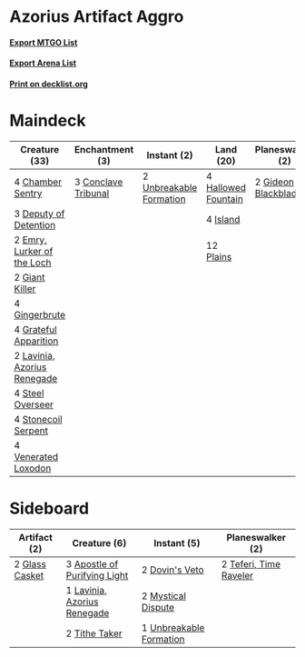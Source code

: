 # Azorius Artifact Aggro

#### [Export MTGO List](../collection/Azorius%20Artifact%20Aggro/Azorius%20Artifact%20Aggro.txt)
#### [Export Arena List](../collection/Azorius%20Artifact%20Aggro/Azorius%20Artifact%20Aggro_arena.txt)
#### [Print on decklist.org](http://decklist.org/?deckmain=4%09Chamber%20Sentry%0A3%09Conclave%20Tribunal%0A3%09Deputy%20of%20Detention%0A2%09Emry,%20Lurker%20of%20the%20Loch%0A2%09Giant%20Killer%0A2%09Gideon%20Blackblade%0A4%09Gingerbrute%0A4%09Grateful%20Apparition%0A4%09Hallowed%20Fountain%0A4%09Island%0A2%09Lavinia,%20Azorius%20Renegade%0A12%09Plains%0A4%09Steel%20Overseer%0A4%09Stonecoil%20Serpent%0A2%09Unbreakable%20Formation%0A4%09Venerated%20Loxodon&deckside=3%09Apostle%20of%20Purifying%20Light%0A2%09Dovin's%20Veto%0A2%09Glass%20Casket%0A1%09Lavinia,%20Azorius%20Renegade%0A2%09Mystical%20Dispute%0A2%09Teferi,%20Time%20Raveler%0A2%09Tithe%20Taker%0A1%09Unbreakable%20Formation)
# Maindeck

|                                            Creature (33)                                             |                                       Enchantment (3)                                        |                                           Instant (2)                                            |                                          Land (20)                                          |                                       Planeswalker (2)                                       |
|------------------------------------------------------------------------------------------------------|----------------------------------------------------------------------------------------------|--------------------------------------------------------------------------------------------------|---------------------------------------------------------------------------------------------|----------------------------------------------------------------------------------------------|
|4 [Chamber Sentry](http://gatherer.wizards.com/Pages/Card/Details.aspx?multiverseid=452982)           |3 [Conclave Tribunal](http://gatherer.wizards.com/Pages/Card/Details.aspx?multiverseid=452756)|2 [Unbreakable Formation](http://gatherer.wizards.com/Pages/Card/Details.aspx?multiverseid=457173)|4 [Hallowed Fountain](http://gatherer.wizards.com/Pages/Card/Details.aspx?multiverseid=97071)|2 [Gideon Blackblade](http://gatherer.wizards.com/Pages/Card/Details.aspx?multiverseid=463943)|
|3 [Deputy of Detention](http://gatherer.wizards.com/Pages/Card/Details.aspx?multiverseid=457309)      |                                                                                              |                                                                                                  |4 [Island](http://gatherer.wizards.com/Pages/Card/Details.aspx?multiverseid=439857)          |                                                                                              |
|2 [Emry, Lurker of the Loch](http://gatherer.wizards.com/Pages/Card/Details.aspx?multiverseid=473005) |                                                                                              |                                                                                                  |12 [Plains](http://gatherer.wizards.com/Pages/Card/Details.aspx?multiverseid=439856)         |                                                                                              |
|2 [Giant Killer](http://gatherer.wizards.com/Pages/Card/Details.aspx?multiverseid=472976)             |                                                                                              |                                                                                                  |                                                                                             |                                                                                              |
|4 [Gingerbrute](http://gatherer.wizards.com/Pages/Card/Details.aspx?multiverseid=473181)              |                                                                                              |                                                                                                  |                                                                                             |                                                                                              |
|4 [Grateful Apparition](http://gatherer.wizards.com/Pages/Card/Details.aspx?multiverseid=460944)      |                                                                                              |                                                                                                  |                                                                                             |                                                                                              |
|2 [Lavinia, Azorius Renegade](http://gatherer.wizards.com/Pages/Card/Details.aspx?multiverseid=457333)|                                                                                              |                                                                                                  |                                                                                             |                                                                                              |
|4 [Steel Overseer](http://gatherer.wizards.com/Pages/Card/Details.aspx?multiverseid=222714)           |                                                                                              |                                                                                                  |                                                                                             |                                                                                              |
|4 [Stonecoil Serpent](http://gatherer.wizards.com/Pages/Card/Details.aspx?multiverseid=473197)        |                                                                                              |                                                                                                  |                                                                                             |                                                                                              |
|4 [Venerated Loxodon](http://gatherer.wizards.com/Pages/Card/Details.aspx?multiverseid=452780)        |                                                                                              |                                                                                                  |                                                                                             |                                                                                              |


# Sideboard

|                                      Artifact (2)                                       |                                             Creature (6)                                              |                                           Instant (5)                                            |                                        Planeswalker (2)                                         |
|-----------------------------------------------------------------------------------------|-------------------------------------------------------------------------------------------------------|--------------------------------------------------------------------------------------------------|-------------------------------------------------------------------------------------------------|
|2 [Glass Casket](http://gatherer.wizards.com/Pages/Card/Details.aspx?multiverseid=472977)|3 [Apostle of Purifying Light](http://gatherer.wizards.com/Pages/Card/Details.aspx?multiverseid=466760)|2 [Dovin's Veto](http://gatherer.wizards.com/Pages/Card/Details.aspx?multiverseid=461120)         |2 [Teferi, Time Raveler](http://gatherer.wizards.com/Pages/Card/Details.aspx?multiverseid=461148)|
|                                                                                         |1 [Lavinia, Azorius Renegade](http://gatherer.wizards.com/Pages/Card/Details.aspx?multiverseid=457333) |2 [Mystical Dispute](http://gatherer.wizards.com/Pages/Card/Details.aspx?multiverseid=473020)     |                                                                                                 |
|                                                                                         |2 [Tithe Taker](http://gatherer.wizards.com/Pages/Card/Details.aspx?multiverseid=457171)               |1 [Unbreakable Formation](http://gatherer.wizards.com/Pages/Card/Details.aspx?multiverseid=457173)|                                                                                                 |

